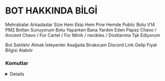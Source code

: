 # BOT HAKKINDA BİLGİ
Mehrabalar Arkadaslar Size Hem Ekip Hem Priw Hemde Public Botu V14 PM2 Botları Sunuyorum Botu Yaparken Bana Yardım Eden 
Papaz Chavo / Ancient Chavo / For Cartel / For Minik / necikles / Dostlarıma Tşk Ediyorum 

Bot Satılıktır Almak İsteyenler Asağada Bırakıcam Discord Link Gelip Fiyat Bilgisi Alabılır

### Komutlar
<details>
 <img width="450" alt="image" src="https://github.com/ertucuk/Discord-Bots-V14/assets/68440024/baa65779-ccc3-4145-80b0-100a6801ae8a">
 <img width="450" alt="image" src="https://github.com/ertucuk/Discord-Bots-V14/assets/68440024/3df651c7-dc5f-4ded-a2bd-ee84f0f1c738">
 <img width="450" alt="image" src="https://github.com/ertucuk/Discord-Bots-V14/assets/68440024/8797d6e2-669e-4bff-baf3-ee623f3c3281">
 <img width="450" alt="image" src="https://github.com/ertucuk/Discord-Bots-V14/assets/68440024/72c4a725-0113-4e04-9dea-c0af923f4e26">
 <img width="450" alt="image" src="https://github.com/ertucuk/Discord-Bots-V14/assets/68440024/9eeb23be-30cc-4499-a2f9-6d1d183402ec">
<details>

### Komutlar
<details>
![image](https://cdn.discordapp.com/attachments/1186438528616366160/1186438539982929920/image.png?ex=65aeef7e&is=659c7a7e&hm=52a9905733d74e0a845bcde13d082530e2005f52decd0d6d6fb53607ef366c8a&)
![image](https://cdn.discordapp.com/attachments/1186438528616366160/1186438713916538981/image.png?ex=65aeefa8&is=659c7aa8&hm=8684b1a8c9925d1a8fd653fbc42f20c7df11d9874770cb9d0d625efafd9774c7&)
![image](https://cdn.discordapp.com/attachments/1186438528616366160/1186440015149011024/image.png?ex=65aef0de&is=659c7bde&hm=f67e833ae0cb440363bd552cb8258199d65e4c673e6c1b1ebfc5f284fdc0ca35&)
![image]()
![image](https://cdn.discordapp.com/attachments/1186438528616366160/1186440611482587146/image.png?ex=65aef16c&is=659c7c6c&hm=b4d0040ebae3177927d247137de4492663439dd2f890d5f38945d24efbb8a99d&)
![image](https://cdn.discordapp.com/attachments/1186438528616366160/1186648883204456538/image.png?ex=65afb364&is=659d3e64&hm=3f4a71a4780061269d226f95c3b2add047c05e533d44e66477c0cc1e72cb1b8a&)
![image](https://cdn.discordapp.com/attachments/1186438528616366160/1186648966041981009/image.png?ex=65afb378&is=659d3e78&hm=3e4155789459cbe01db7982caca3f1c568063cb060856c4f77eae78768d55938&)
![image](https://cdn.discordapp.com/attachments/1186438528616366160/1186657370458300477/image.png?ex=65afbb4c&is=659d464c&hm=c22b05651b6393312fbc159f197fc5ec058800e634a425c00771ae8d53bfd497&)
![image](https://cdn.discordapp.com/attachments/1186438528616366160/1186657500389445752/image.png?ex=65afbb6b&is=659d466b&hm=586f88669d909c81d6f77fb02e5f8450ce8daa5d6512a5c27b251ea00e83d1a2&)
![image](https://cdn.discordapp.com/attachments/1186438528616366160/1194395136931659876/image.png?ex=65b03227&is=659dbd27&hm=c04d117f4b0796ddb524c27600e29bd97948b8935f45b15a445bd3388d1f7bb1&)
![image](https://cdn.discordapp.com/attachments/1186438528616366160/1194395183056433282/image.png?ex=65b03232&is=659dbd32&hm=6dca38c8d15465c1e6a41f24519183cd7cc9f812d8d101c16d795a37dc3c5445&)
![image](https://cdn.discordapp.com/attachments/1186438528616366160/1194395271744983110/image.png?ex=65b03247&is=659dbd47&hm=095064164e1d8216b00bb95926bdb5baeb30b0953cb8fe7e2fb8bab697db0f3a&)
![image](https://cdn.discordapp.com/attachments/1186438528616366160/1194395322953257062/image.png?ex=65b03253&is=659dbd53&hm=f11b619e3cddcd33f39913d4ca919c076179141ccd15451c83669d7f00025106&)
![image](https://cdn.discordapp.com/attachments/1186438528616366160/1194395363751231538/image.png?ex=65b0325d&is=659dbd5d&hm=6344c9d295f05ce4211b4984e16583705040ee514e816484b0df0a18849b6573&)
![image](https://cdn.discordapp.com/attachments/1186438528616366160/1194395405929156819/image.png?ex=65b03267&is=659dbd67&hm=7521b0c186d36cf0248dbe4fbf36bd676cf062972c22b31dd6b5c932a7fd62a3&)
![image](https://cdn.discordapp.com/attachments/1186438528616366160/1194395464133521529/image.png?ex=65b03275&is=659dbd75&hm=7aef3f232241ce4aeaf33d19e39fc3a80726c201d3735f15371cbfa5ef606b2d&)
![image](https://cdn.discordapp.com/attachments/1186438528616366160/1194395512632266962/image.png?ex=65b03281&is=659dbd81&hm=f86b922746a0574e8aa92db88f22a703d0b79c41211044ea6fe8959cecc3fde9&)
![image](https://cdn.discordapp.com/attachments/1186438528616366160/1194395582895231006/image.png?ex=65b03291&is=659dbd91&hm=f02c8157c8edf33e4f78b2a1b746df2ded4f803a73f3807ddd4e0eafb6d685d7&)
![image](https://cdn.discordapp.com/attachments/1186438528616366160/1194395666156355634/image.png?ex=65b032a5&is=659dbda5&hm=be184ad709154d2f5bffcb32e3b2c04159b6e31aab61e67a8d2bfe19d341314a&)
![image](https://cdn.discordapp.com/attachments/1186438528616366160/1194395711094128670/image.png?ex=65b032b0&is=659dbdb0&hm=b0de239e0dd4010a50193d57f7ca7fa76ca70105e577f649b9914caa8bc258bf&)
![image](https://cdn.discordapp.com/attachments/1186438528616366160/1194395768853905459/image.png?ex=65b032be&is=659dbdbe&hm=c46f71ba782d5672fa7c0b86a57bbcc32621393ff3fbcefe91a20f771c8b8027&)
![image](https://cdn.discordapp.com/attachments/1186438528616366160/1194395895282798803/image.png?ex=65b032dc&is=659dbddc&hm=d3fe64ebc9e27d99c68d789151a4eced68cbbb4e0b0a63923411a9163f7208cb&)
![image](https://cdn.discordapp.com/attachments/1186438528616366160/1194395926266118205/image.png?ex=65b032e3&is=659dbde3&hm=79a982e9044633a04f41740d998a05e956f9eed938022ea6a0275a846740727c&)
![image](https://cdn.discordapp.com/attachments/1186438528616366160/1194395974672580749/image.png?ex=65b032ef&is=659dbdef&hm=bfe6edbe30664111a8b23c866e7a1b7592847e39fa702ede2a07dd389bd75589&)
![image](https://cdn.discordapp.com/attachments/1186438528616366160/1194396247130374164/image.png?ex=65b03330&is=659dbe30&hm=5342a42c5eb8ada25a1d7400526e91b18fe26499da62dc2881cca3318444f957&)
![image](https://cdn.discordapp.com/attachments/1186438528616366160/1194396331431710852/image.png?ex=65b03344&is=659dbe44&hm=5f5cdba8495cc8e331f6b20816672ae66bf5b8d0f47621b18fc8ba62d0d8fd57&)
![image](https://cdn.discordapp.com/attachments/1186438528616366160/1194396380031103116/image.png?ex=65b0334f&is=659dbe4f&hm=804ceb76450f6f2413911c6d9c0ee727b8b7aebb4bea1351a0253c8257d465eb&)
![image](https://cdn.discordapp.com/attachments/1186438528616366160/1194396540349984778/image.png?ex=65b03376&is=659dbe76&hm=8269d1ca0d445a531bb7ddcb57a905f40b022cbe2262289bda0572b748a328c2&)
![image](https://cdn.discordapp.com/attachments/1186438528616366160/1194396604891942922/image.png?ex=65b03385&is=659dbe85&hm=fb7e06d82cdbfcefc1655242698e8fbe966f5ebe91815396a8fd637efea956a2&)
![image](https://cdn.discordapp.com/attachments/1186438528616366160/1194396691433013258/image.png?ex=65b0339a&is=659dbe9a&hm=f6c8303b6d28427a15d0350bd7e3ef317fd8440cba78f2bf22d716feffc1f3c7&)
![image](https://cdn.discordapp.com/attachments/1186438528616366160/1194396842121764986/image.png?ex=65b033bd&is=659dbebd&hm=21979380d8ff34cad7a884a07177963578cd43a11002437e144480100c3afdce&)
![image](https://cdn.discordapp.com/attachments/1186438528616366160/1194397087723429928/image.png?ex=65b033f8&is=659dbef8&hm=eeb1f9ec4987826dc1e2c45cfd09dbc036dac3d69305821173bb9a621096879d&)
![image](https://cdn.discordapp.com/attachments/1186438528616366160/1194397120459976874/image.png?ex=65b03400&is=659dbf00&hm=d2d70c13c7059c2881b5f39bcb85ad3e2fdcbee16ce9b70c145e8d3a40c7ce15&)
![image](https://cdn.discordapp.com/attachments/1186438528616366160/1194397296192913548/image.png?ex=65b0342a&is=659dbf2a&hm=8a084381d95c1c6fdec571d85fe731fe7bd128fab93cb8bdf3d6ae95bfaa4473&)
![image](https://cdn.discordapp.com/attachments/1186438528616366160/1194397420113633310/image.png?ex=65b03447&is=659dbf47&hm=ab8b401f4650a21f32d7d95a85e0020e8b6f08c854914ba786bcc95c14e2384b&)
![image](https://cdn.discordapp.com/attachments/1186438528616366160/1194398193526521896/image.png?ex=65b03500&is=659dc000&hm=8c522ddb2ba82cb8d5e99757c01533c3a1ad920800727534088adc8dfe2fcc5a&)
![image](https://cdn.discordapp.com/attachments/1186438528616366160/1195467567939203232/image.png?ex=65b418ee&is=65a1a3ee&hm=054a7abf9707d6024a34466b0c85213de068bc9c62975595f3a864a6054dae00&)
![image](https://cdn.discordapp.com/attachments/1186438528616366160/1195472762198839338/image.png?ex=65b41dc5&is=65a1a8c5&hm=32d34da1da7d38086dc99b7abe8f2bbbb969fc3aa8d52fb134517916c857ff16&)
![image](https://cdn.discordapp.com/attachments/1186438528616366160/1195472865743601796/image.png?ex=65b41dde&is=65a1a8de&hm=886273d8a60a2125dfbce690a37044b689401520391ee99f22d23ea143cfcd9e&)
<details>

